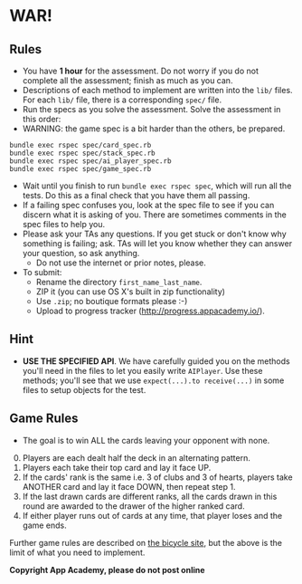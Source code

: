 # WAR!

## Rules

* You have **1 hour** for the assessment. Do not worry if you do not
  complete all the assessment; finish as much as you can.
* Descriptions of each method to implement are written into the `lib/`
  files. For each `lib/` file, there is a corresponding `spec/` file.
* Run the specs as you solve the assessment. Solve the assessment in
  this order:
* WARNING: the game spec is a bit harder than the others, be prepared.

```
bundle exec rspec spec/card_spec.rb
bundle exec rspec spec/stack_spec.rb
bundle exec rspec spec/ai_player_spec.rb
bundle exec rspec spec/game_spec.rb
```

* Wait until you finish to run `bundle exec rspec spec`, which will
  run all the tests. Do this as a final check that you have them all
  passing.
* If a failing spec confuses you, look at the spec file to see if you
  can discern what it is asking of you. There are sometimes comments
  in the spec files to help you.
* Please ask your TAs any questions. If you get stuck or don't know
  why something is failing; ask. TAs will let you know whether they
  can answer your question, so ask anything.
    * Do not use the internet or prior notes, please.
* To submit:
    * Rename the directory `first_name_last_name`.
    * ZIP it (you can use OS X's built in zip functionality)
    * Use `.zip`; no boutique formats please :-)
    * Upload to progress tracker (http://progress.appacademy.io/).

## Hint

* **USE THE SPECIFIED API**. We have carefully guided you on the
  methods you'll need in the files to let you easily write
  `AIPlayer`. Use these methods; you'll see that we use
  `expect(...).to receive(...)` in some files to setup objects for the
  test.

## Game Rules

* The goal is to win ALL the cards leaving your opponent with none.

0. Players are each dealt half the deck in an alternating pattern.
1. Players each take their top card and lay it face UP.
2. If the cards' rank is the same i.e. 3 of clubs and 3 of hearts,
   players take ANOTHER card and lay it face DOWN, then repeat step 1.
3. If the last drawn cards are different ranks, all the cards drawn in
   this round are awarded to the drawer of the higher ranked card.
4. If either player runs out of cards at any time, that player loses and
   the game ends.

Further game rules are described on [the bicycle site][war-rules],
but the above is the limit of what you need to implement.

[war-rules]: http://www.bicyclecards.com/card-games/rule/war

**Copyright App Academy, please do not post online**
